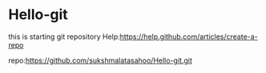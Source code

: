 Hello-git
=========

this is starting git repository
Help:https://help.github.com/articles/create-a-repo

repo:https://github.com/sukshmalatasahoo/Hello-git.git

